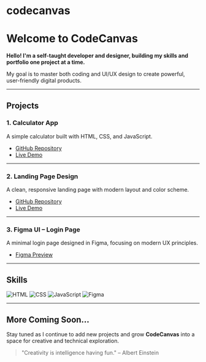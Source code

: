 # codecanvas 
# Welcome to CodeCanvas

**Hello! I'm a self-taught developer and designer, building my skills and portfolio one project at a time.**

My goal is to master both coding and UI/UX design to create powerful, user-friendly digital products.

---

## Projects

### 1. Calculator App
A simple calculator built with HTML, CSS, and JavaScript.

- [GitHub Repository](https://github.com/your-username/calculator-project)
- [Live Demo](https://your-username.github.io/calculator-project/)

---

### 2. Landing Page Design
A clean, responsive landing page with modern layout and color scheme.

- [GitHub Repository](https://github.com/your-username/landing-page)
- [Live Demo](https://your-username.github.io/landing-page/)

---

### 3. Figma UI – Login Page
A minimal login page designed in Figma, focusing on modern UX principles.

- [Figma Preview](https://www.figma.com/file/your-link)

---

## Skills

![HTML](https://img.shields.io/badge/HTML-E34F26?style=flat&logo=html5&logoColor=white)
![CSS](https://img.shields.io/badge/CSS-1572B6?style=flat&logo=css3&logoColor=white)
![JavaScript](https://img.shields.io/badge/JavaScript-F7DF1E?style=flat&logo=javascript&logoColor=black)
![Figma](https://img.shields.io/badge/Figma-F24E1E?style=flat&logo=figma&logoColor=white)

---

## More Coming Soon...

Stay tuned as I continue to add new projects and grow **CodeCanvas** into a space for creative and technical exploration.

> "Creativity is intelligence having fun." – Albert Einstein
